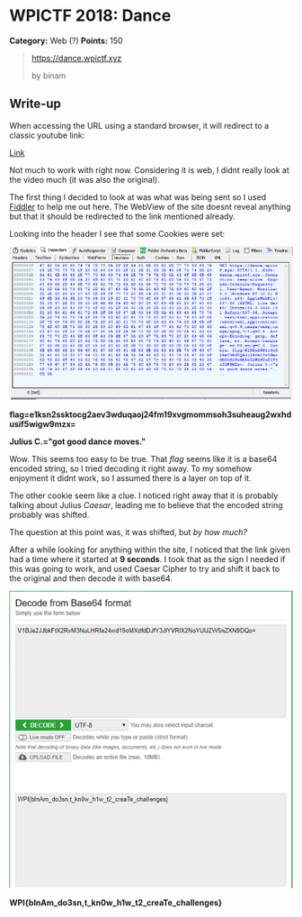 # WPICTF 2018: Dance

**Category:** Web (?)
**Points:** 150

> https://dance.wpictf.xyz
> 
> by binam
> 

## Write-up

When accessing the URL using a standard browser, it will redirect to a classic youtube link:

[Link](https://www.youtube.com/watch?v=dQw4w9WgXcQ#t=0m09s)

Not much to work with right now. Considering it is web, I didnt really look at the video much (it was also the original).

The first thing I decided to look at was what was being sent so I used [Fiddler](https://www.telerik.com/fiddler) to help me out here. The WebView of the site doesnt reveal anything but that it should be redirected to the link mentioned already.

Looking into the header I see that some Cookies were set:

![](./Hex_Dance.png)

**flag=e1ksn2ssktocg2aev3wduqaoj24fm19xvgmommsoh3suheaug2wxhdusif5wigw9mzx=**

**Julius C.="got good dance moves."**

Wow. This seems too easy to be true. That *flag* seems like it is a base64 encoded string, so I tried decoding it right away. To my somehow enjoyment it didnt work, so I assumed there is a layer on top of it. 

The other cookie seem like a clue. I noticed right away that it is probably talking about Julius *Caesar*, leading me to believe that the encoded string probably was shifted. 

The question at this point was, it was shifted, but *by how much?*

After a while looking for anything within the site, I noticed that the link given had a time where it started at **9 seconds**. I took that as the sign I needed if this was going to work, and used Caesar Cipher to try and shift it back to the original and then decode it with base64.

![](./Decode_Dance.png)

**WPI{bInAm_do3sn,t_kn0w_h1w_t2_creaTe_chaIIenges}**

